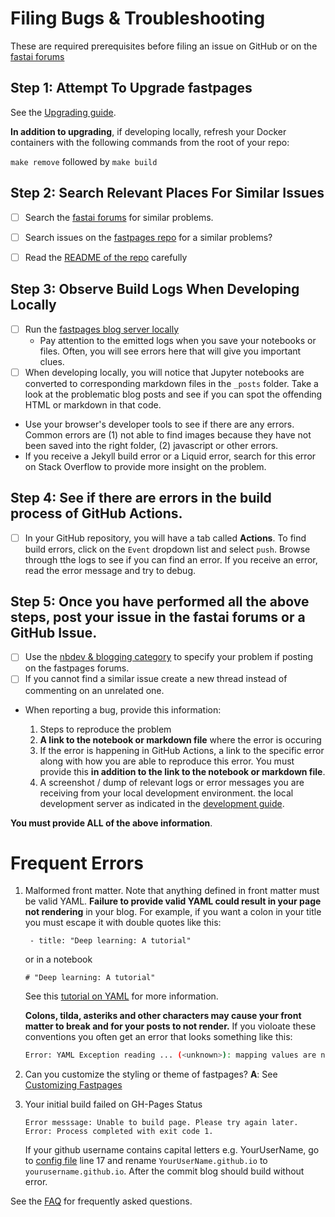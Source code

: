 # Filing Bugs & Troubleshooting

These are required prerequisites before filing an issue on GitHub or on the [fastai forums](https://forums.fast.ai/)

## Step 1: Attempt To Upgrade fastpages

See the [Upgrading guide](https://github.com/fastai/fastpages/blob/master/_fastpages_docs/UPGRADE.md).

**In addition to upgrading**, if developing locally, refresh your Docker containers with the following commands from the root of your repo:

`make remove` followed by `make build`

## Step 2: Search Relevant Places For Similar Issues

- [ ] Search the [fastai forums](https://forums.fast.ai/) for similar problems.
- [ ] Search issues on the [fastpages repo](https://github.com/fastai/fastpages/) for a similar problems?
- [ ] Read the [README of the repo](https://github.com/fastai/fastpages/blob/master/README.md) carefully


## Step 3: Observe Build Logs When Developing Locally

- [ ] Run the [fastpages blog server locally](DEVELOPMENT.md)
    - Pay attention to the emitted logs when you save your notebooks or files. Often, you will see errors here that will give you important clues.
- [ ] When developing locally, you will notice that Jupyter notebooks are converted to corresponding markdown files in the `_posts` folder.  Take a look at the problematic blog posts and see if you can spot the offending HTML or markdown in that code.
- Use your browser's developer tools to see if there are any errors.  Common errors are (1) not able to find images because they have not been saved into the right folder, (2) javascript or other errors.
- If you receive a Jekyll build error or a Liquid error, search for this error on Stack Overflow to provide more insight on the problem.

## Step 4: See if there are errors in the build process of GitHub Actions.

- [ ] In your GitHub repository, you will have a tab called **Actions**.  To find build errors, click on the `Event` dropdown list and select `push`.  Browse through tthe logs to see if you can find an error.  If you receive an error, read the error message and try to debug.

## Step 5: Once you have performed all the above steps, post your issue in the fastai forums or a GitHub Issue.

- [ ] Use the [nbdev & blogging category](https://forums.fast.ai/c/fastai-users/nbdev/48) to specify your problem if posting on the fastpages forums.
- [ ] If you cannot find a similar issue create a new thread instead of commenting on an unrelated one.
- When reporting a bug, provide this information:

    1. Steps to reproduce the problem
    2. **A link to the notebook or markdown file** where the error is occuring
    3. If the error is happening in GitHub Actions, a link to the specific error along with how you are able to reproduce this error.  You must provide this **in addition to the link to the notebook or markdown file**.
    4. A screenshot / dump of relevant logs or error messages you are receiving from your local development environment. the local development server as indicated in the [development guide](https://github.com/fastai/fastpages/blob/master/_fastpages_docs/DEVELOPMENT.md).


**You must provide ALL of the above information**.

# Frequent Errors

1. Malformed front matter.  Note that anything defined in front matter must be valid YAML.  **Failure to provide valid YAML could result in your page not rendering** in your blog.  For example, if you want a colon in your title you must escape it with double quotes like this:

    ` - title: "Deep learning: A tutorial"`

    or in a notebook

    `# "Deep learning: A tutorial"`

    See this [tutorial on YAML](https://rollout.io/blog/yaml-tutorial-everything-you-need-get-started/) for more information.

    **Colons, tilda, asteriks and other characters may cause your front matter to break and for your posts to not render.**  If you violoate these conventions you often get an error that looks something like this:

    ```bash
    Error: YAML Exception reading ... (<unknown>): mapping values are not allowed
    ```

2. Can you customize the styling or theme of fastpages?  **A**: See [Customizing Fastpages](https://github.com/fastai/fastpages#customizing-fastpages)

3. Your initial build failed on GH-Pages Status

    `Error messsage: Unable to build page. Please try again later.` `Error: Process completed with exit code 1.`

    If your github username contains capital letters e.g. YourUserName, go to [config file](../_config.yml#L17) line 17 and rename `YourUserName.github.io` to `yourusername.github.io`. After the commit blog should build without error.

See the [FAQ](https://github.com/fastai/fastpages#faq) for frequently asked questions.
